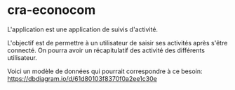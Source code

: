 # cra-econocom

L'application est une application de suivis d'activité.

L'objectif est de permettre à un utilisateur de saisir ses activités après s'être connecté.
On pourra avoir un récapitulatif des activité des différents utilisateur.

Voici un modèle de données qui pourrait correspondre à ce besoin:
https://dbdiagram.io/d/61d80103f8370f0a2ee1c30e
